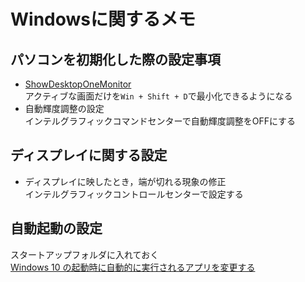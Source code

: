 # Windowsに関するメモ
## パソコンを初期化した際の設定事項
- [ShowDesktopOneMonitor](https://www.gigafree.net/system/display/ShowDesktopOneMonitor.html)  
  アクティブな画面だけを`Win + Shift + D`で最小化できるようになる
- 自動輝度調整の設定  
  インテルグラフィックコマンドセンターで自動輝度調整をOFFにする  

## ディスプレイに関する設定
- ディスプレイに映したとき，端が切れる現象の修正    
  インテルグラフィックコントロールセンターで設定する  

## 自動起動の設定
スタートアップフォルダに入れておく  
[Windows 10 の起動時に自動的に実行されるアプリを変更する](https://support.microsoft.com/ja-jp/help/4026268/windows-10-change-startup-apps)
 
